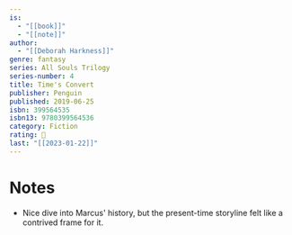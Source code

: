 ```yaml
---
is:
  - "[[book]]"
  - "[[note]]"
author:
  - "[[Deborah Harkness]]"
genre: fantasy
series: All Souls Trilogy
series-number: 4
title: Time's Convert
publisher: Penguin
published: 2019-06-25
isbn: 399564535
isbn13: 9780399564536
category: Fiction
rating: 🤞
last: "[[2023-01-22]]"
---
```

# Notes
- Nice dive into Marcus' history, but the present-time storyline felt like a contrived frame for it.
